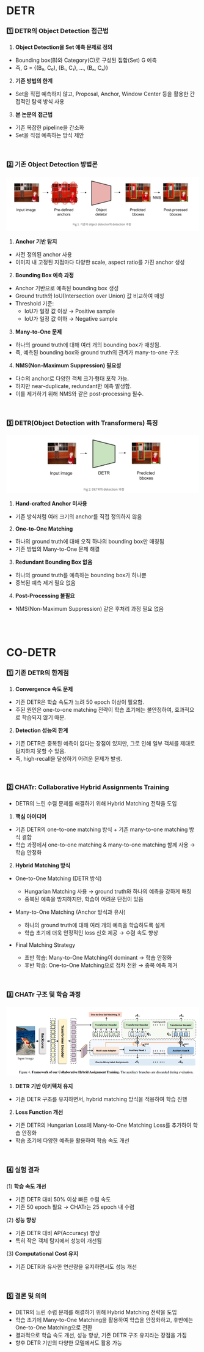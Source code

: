 # DETR
### 1️⃣ DETR의 Object Detection 접근법
1) **Object Detection을 Set 예측 문제로 정의**
- Bounding box(B)와 Category(C)로 구성된 집합(Set) G 예측
- 즉, G = {(B₀, C₀), (B₁, C₁), ..., (Bₙ, Cₙ)}

2) **기존 방법의 한계**
- Set을 직접 예측하지 않고, Proposal, Anchor, Window Center 등을 활용한 간접적인 탐색 방식 사용

3) **본 논문의 접근법**
- 기존 복잡한 pipeline을 간소화
- Set을 직접 예측하는 방식 제안

<br>

### 2️⃣ 기존 Object Detection 방법론
![결과이미지](./1.png)
1) **Anchor 기반 탐지**
  - 사전 정의된 anchor 사용
  - 이미지 내 고정된 지점마다 다양한 scale, aspect ratio를 가진 anchor 생성

2) **Bounding Box 예측 과정**
  - Anchor 기반으로 예측된 bounding box 생성
  - Ground truth와 IoU(Intersection over Union) 값 비교하여 매칭
  - Threshold 기준:
    - IoU가 일정 값 이상 → Positive sample
    - IoU가 일정 값 이하 → Negative sample

3) **Many-to-One 문제**
- 하나의 ground truth에 대해 여러 개의 bounding box가 매칭됨.
- 즉, 예측된 bounding box와 ground truth의 관계가 many-to-one 구조

4) **NMS(Non-Maximum Suppression) 필요성**
- 다수의 anchor로 다양한 객체 크기·형태 포착 가능.
- 하지만 near-duplicate, redundant한 예측 발생함.
- 이를 제거하기 위해 NMS와 같은 post-processing 필수.


<br>

### 3️⃣ DETR(Object Detection with Transformers) 특징
![결과이미지](./2.png)
1) **Hand-crafted Anchor 미사용**  
  - 기존 방식처럼 여러 크기의 anchor를 직접 정의하지 않음  

2) **One-to-One Matching**  
  - 하나의 ground truth에 대해 오직 하나의 bounding box만 매칭됨  
  - 기존 방법의 Many-to-One 문제 해결

3) **Redundant Bounding Box 없음**
  - 하나의 ground truth를 예측하는 bounding box가 하나뿐
  - 중복된 예측 제거 필요 없음 

4) **Post-Processing 불필요**
  - NMS(Non-Maximum Suppression) 같은 후처리 과정 필요 없음

<br>
<br>

# CO-DETR
### 1️⃣ 기존 DETR의 한계점
1) **Convergence 속도 문제** 
- 기존 DETR은 학습 속도가 느려 50 epoch 이상이 필요함.
- 주된 원인은 one-to-one matching 전략이 학습 초기에는 불안정하여, 효과적으로 학습되지 않기 때문.

2) **Detection 성능의 한계**
- 기존 DETR은 중복된 예측이 없다는 장점이 있지만, 그로 인해 일부 객체를 제대로 탐지하지 못할 수 있음.
- 즉, high-recall을 달성하기 어려운 문제가 발생.

<br>


### 2️⃣ CHATr: Collaborative Hybrid Assignments Training
- DETR의 느린 수렴 문제를 해결하기 위해 Hybrid Matching 전략을 도입

1) **핵심 아이디어**
- 기존 DETR의 one-to-one matching 방식 + 기존 many-to-one matching 방식 결합
- 학습 과정에서 one-to-one matching & many-to-one matching 함께 사용 → 학습 안정화

2) **Hybrid Matching 방식**
- One-to-One Matching (DETR 방식)
  - Hungarian Matching 사용 → ground truth와 하나의 예측을 강하게 매칭
  - 중복된 예측을 방지하지만, 학습이 어려운 단점이 있음

- Many-to-One Matching (Anchor 방식과 유사)
  - 하나의 ground truth에 대해 여러 개의 예측을 학습하도록 설계
  - 학습 초기에 더욱 안정적인 loss 신호 제공 → 수렴 속도 향상

- Final Matching Strategy
  - 초반 학습: Many-to-One Matching이 dominant → 학습 안정화
  - 후반 학습: One-to-One Matching으로 점차 전환 → 중복 예측 제거

<br>

### 3️⃣ CHATr 구조 및 학습 과정
![결과이미지](./3.png)
1) **DETR 기반 아키텍처 유지**
- 기존 DETR 구조를 유지하면서, hybrid matching 방식을 적용하여 학습 진행

2) **Loss Function 개선**
- 기존 DETR의 Hungarian Loss에 Many-to-One Matching Loss를 추가하여 학습 안정화
- 학습 초기에 다양한 예측을 활용하여 학습 속도 개선

<br>

### 4️⃣ 실험 결과
(1) **학습 속도 개선**
- 기존 DETR 대비 50% 이상 빠른 수렴 속도
- 기존 50 epoch 필요 → CHATr는 25 epoch 내 수렴

(2) **성능 향상**
- 기존 DETR 대비 AP(Accuracy) 향상
- 특히 작은 객체 탐지에서 성능이 개선됨

(3) **Computational Cost 유지**
- 기존 DETR과 유사한 연산량을 유지하면서도 성능 개선

<br>

### 5️⃣ 결론 및 의의
- DETR의 느린 수렴 문제를 해결하기 위해 Hybrid Matching 전략을 도입
- 학습 초기에 Many-to-One Matching을 활용하여 학습을 안정화하고, 후반에는 One-to-One Matching으로 전환
- 결과적으로 학습 속도 개선, 성능 향상, 기존 DETR 구조 유지라는 장점을 가짐
- 향후 DETR 기반의 다양한 모델에서도 활용 가능
